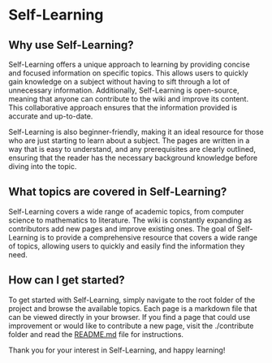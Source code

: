 # Self-Learning

## Why use Self-Learning?

Self-Learning offers a unique approach to learning by providing concise and focused information on specific topics. This allows users to quickly gain knowledge on a subject without having to sift through a lot of unnecessary information. Additionally, Self-Learning is open-source, meaning that anyone can contribute to the wiki and improve its content. This collaborative approach ensures that the information provided is accurate and up-to-date.

Self-Learning is also beginner-friendly, making it an ideal resource for those who are just starting to learn about a subject. The pages are written in a way that is easy to understand, and any prerequisites are clearly outlined, ensuring that the reader has the necessary background knowledge before diving into the topic.

## What topics are covered in Self-Learning?

Self-Learning covers a wide range of academic topics, from computer science to mathematics to literature. The wiki is constantly expanding as contributors add new pages and improve existing ones. The goal of Self-Learning is to provide a comprehensive resource that covers a wide range of topics, allowing users to quickly and easily find the information they need.

## How can I get started?

To get started with Self-Learning, simply navigate to the root folder of the project and browse the available topics. Each page is a markdown file that can be viewed directly in your browser. If you find a page that could use improvement or would like to contribute a new page, visit the ./contribute folder and read the [README.md](./contribute/README.md) file for instructions.

Thank you for your interest in Self-Learning, and happy learning!